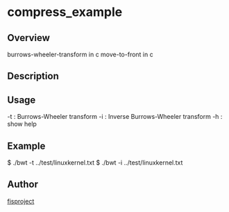 compress_example
====

## Overview
burrows-wheeler-transform in c
move-to-front in c

## Description

## Usage
-t :  Burrows-Wheeler transform
-i :  Inverse Burrows-Wheeler transform
-h :  show help

## Example
$ ./bwt -t ../test/linuxkernel.txt 
$ ./bwt -i ../test/linuxkernel.txt 

## Author
[fisproject](https://github.com/fisproject)